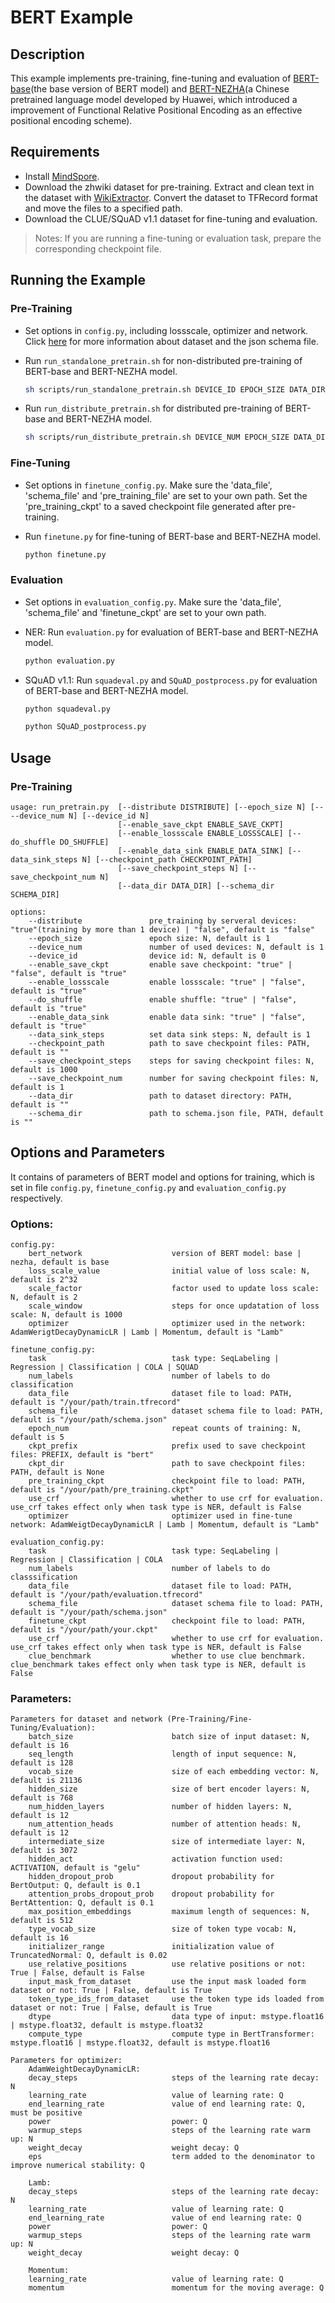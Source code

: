 # BERT Example
## Description
This example implements pre-training, fine-tuning and evaluation of [BERT-base](https://github.com/google-research/bert)(the base version of BERT model) and [BERT-NEZHA](https://github.com/huawei-noah/Pretrained-Language-Model)(a Chinese pretrained language model developed by Huawei, which introduced a improvement of Functional Relative Positional Encoding as an effective positional encoding scheme).

## Requirements
- Install [MindSpore](https://www.mindspore.cn/install/en).
- Download the zhwiki dataset for pre-training. Extract and clean text in the dataset with [WikiExtractor](https://github.com/attardi/wikiextractor). Convert the dataset to TFRecord format and move the files to a specified path.
- Download the CLUE/SQuAD v1.1 dataset for fine-tuning and evaluation.
>  Notes:
   If you are running a fine-tuning or evaluation task, prepare the corresponding checkpoint file.

## Running the Example
### Pre-Training
- Set options in `config.py`, including lossscale, optimizer and network. Click [here](https://www.mindspore.cn/tutorial/zh-CN/master/use/data_preparation/loading_the_datasets.html#tfrecord) for more information about dataset and the json schema file.

- Run `run_standalone_pretrain.sh` for non-distributed pre-training of BERT-base and BERT-NEZHA model.

    ``` bash   
    sh scripts/run_standalone_pretrain.sh DEVICE_ID EPOCH_SIZE DATA_DIR SCHEMA_DIR
    ```
- Run `run_distribute_pretrain.sh` for distributed pre-training of BERT-base and BERT-NEZHA model.

    ``` bash   
    sh scripts/run_distribute_pretrain.sh DEVICE_NUM EPOCH_SIZE DATA_DIR SCHEMA_DIR MINDSPORE_HCCL_CONFIG_PATH
    ```  

### Fine-Tuning
- Set options in `finetune_config.py`. Make sure the 'data_file', 'schema_file' and 'pre_training_file' are set to your own path. Set the 'pre_training_ckpt' to a saved checkpoint file generated after pre-training.

- Run `finetune.py` for fine-tuning of BERT-base and BERT-NEZHA model.

    ```bash
    python finetune.py
    ```

### Evaluation
- Set options in `evaluation_config.py`. Make sure the 'data_file', 'schema_file' and 'finetune_ckpt' are set to your own path.

- NER: Run `evaluation.py` for evaluation of BERT-base and BERT-NEZHA model.

    ```bash
    python evaluation.py
    ```
- SQuAD v1.1: Run `squadeval.py` and  `SQuAD_postprocess.py` for evaluation of BERT-base and BERT-NEZHA model.

    ```bash
    python squadeval.py
    ```

    ```bash
    python SQuAD_postprocess.py
    ```

## Usage
### Pre-Training
``` 
usage: run_pretrain.py  [--distribute DISTRIBUTE] [--epoch_size N] [----device_num N] [--device_id N] 
                        [--enable_save_ckpt ENABLE_SAVE_CKPT]
                        [--enable_lossscale ENABLE_LOSSSCALE] [--do_shuffle DO_SHUFFLE]
                        [--enable_data_sink ENABLE_DATA_SINK] [--data_sink_steps N] [--checkpoint_path CHECKPOINT_PATH]
                        [--save_checkpoint_steps N] [--save_checkpoint_num N] 
                        [--data_dir DATA_DIR] [--schema_dir SCHEMA_DIR]

options:
    --distribute               pre_training by serveral devices: "true"(training by more than 1 device) | "false", default is "false"
    --epoch_size               epoch size: N, default is 1
    --device_num               number of used devices: N, default is 1
    --device_id                device id: N, default is 0
    --enable_save_ckpt         enable save checkpoint: "true" | "false", default is "true"
    --enable_lossscale         enable lossscale: "true" | "false", default is "true"
    --do_shuffle               enable shuffle: "true" | "false", default is "true"
    --enable_data_sink         enable data sink: "true" | "false", default is "true"
    --data_sink_steps          set data sink steps: N, default is 1
    --checkpoint_path          path to save checkpoint files: PATH, default is ""
    --save_checkpoint_steps    steps for saving checkpoint files: N, default is 1000
    --save_checkpoint_num      number for saving checkpoint files: N, default is 1
    --data_dir                 path to dataset directory: PATH, default is ""
    --schema_dir               path to schema.json file, PATH, default is ""
```
## Options and Parameters
It contains of parameters of BERT model and options for training, which is set in file `config.py`, `finetune_config.py` and `evaluation_config.py` respectively.
### Options:
```
config.py:
    bert_network                    version of BERT model: base | nezha, default is base
    loss_scale_value                initial value of loss scale: N, default is 2^32
    scale_factor                    factor used to update loss scale: N, default is 2
    scale_window                    steps for once updatation of loss scale: N, default is 1000   
    optimizer                       optimizer used in the network: AdamWerigtDecayDynamicLR | Lamb | Momentum, default is "Lamb"

finetune_config.py:
    task                            task type: SeqLabeling | Regression | Classification | COLA | SQUAD
    num_labels                      number of labels to do classification
    data_file                       dataset file to load: PATH, default is "/your/path/train.tfrecord"
    schema_file                     dataset schema file to load: PATH, default is "/your/path/schema.json"
    epoch_num                       repeat counts of training: N, default is 5
    ckpt_prefix                     prefix used to save checkpoint files: PREFIX, default is "bert"
    ckpt_dir                        path to save checkpoint files: PATH, default is None
    pre_training_ckpt               checkpoint file to load: PATH, default is "/your/path/pre_training.ckpt"
    use_crf                         whether to use crf for evaluation. use_crf takes effect only when task type is NER, default is False
    optimizer                       optimizer used in fine-tune network: AdamWeigtDecayDynamicLR | Lamb | Momentum, default is "Lamb"

evaluation_config.py:
    task                            task type: SeqLabeling | Regression | Classification | COLA
    num_labels                      number of labels to do classsification
    data_file                       dataset file to load: PATH, default is "/your/path/evaluation.tfrecord"
    schema_file                     dataset schema file to load: PATH, default is "/your/path/schema.json"
    finetune_ckpt                   checkpoint file to load: PATH, default is "/your/path/your.ckpt"
    use_crf                         whether to use crf for evaluation. use_crf takes effect only when task type is NER, default is False
    clue_benchmark                  whether to use clue benchmark. clue_benchmark takes effect only when task type is NER, default is False
```

### Parameters:
```
Parameters for dataset and network (Pre-Training/Fine-Tuning/Evaluation):
    batch_size                      batch size of input dataset: N, default is 16
    seq_length                      length of input sequence: N, default is 128
    vocab_size                      size of each embedding vector: N, default is 21136
    hidden_size                     size of bert encoder layers: N, default is 768
    num_hidden_layers               number of hidden layers: N, default is 12
    num_attention_heads             number of attention heads: N, default is 12
    intermediate_size               size of intermediate layer: N, default is 3072
    hidden_act                      activation function used: ACTIVATION, default is "gelu"
    hidden_dropout_prob             dropout probability for BertOutput: Q, default is 0.1
    attention_probs_dropout_prob    dropout probability for BertAttention: Q, default is 0.1
    max_position_embeddings         maximum length of sequences: N, default is 512
    type_vocab_size                 size of token type vocab: N, default is 16
    initializer_range               initialization value of TruncatedNormal: Q, default is 0.02
    use_relative_positions          use relative positions or not: True | False, default is False
    input_mask_from_dataset         use the input mask loaded form dataset or not: True | False, default is True
    token_type_ids_from_dataset     use the token type ids loaded from dataset or not: True | False, default is True
    dtype                           data type of input: mstype.float16 | mstype.float32, default is mstype.float32
    compute_type                    compute type in BertTransformer: mstype.float16 | mstype.float32, default is mstype.float16

Parameters for optimizer:
    AdamWeightDecayDynamicLR:
    decay_steps                     steps of the learning rate decay: N
    learning_rate                   value of learning rate: Q
    end_learning_rate               value of end learning rate: Q, must be positive
    power                           power: Q
    warmup_steps                    steps of the learning rate warm up: N
    weight_decay                    weight decay: Q
    eps                             term added to the denominator to improve numerical stability: Q

    Lamb:
    decay_steps                     steps of the learning rate decay: N
    learning_rate                   value of learning rate: Q
    end_learning_rate               value of end learning rate: Q
    power                           power: Q
    warmup_steps                    steps of the learning rate warm up: N
    weight_decay                    weight decay: Q

    Momentum:
    learning_rate                   value of learning rate: Q
    momentum                        momentum for the moving average: Q
```

